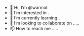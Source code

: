 - 👋 Hi, I’m @warmol 
- 👀 I’m interested in .
- 🌱 I’m currently learning .
- 💞️ I’m looking to collaborate on .....
- 📫 How to reach me .....

<!---
warmol/warmol is a ✨ special ✨ repository because its `README.md` (this file) appears on your GitHub profile.
You can click the Preview link to take a look at your changes.
--->
